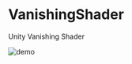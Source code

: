 # VanishingShader
Unity Vanishing Shader

![demo](https://raw.github.com/wiki/gingerbread4/VanishingShader/images/VanishShader.gif)
